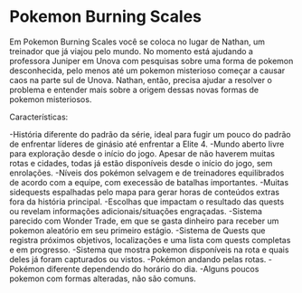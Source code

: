 # Pokemon Burning Scales
Em Pokemon Burning Scales você se coloca no lugar de Nathan, um treinador que já viajou pelo mundo. No momento está ajudando a professora Juniper em Unova com pesquisas sobre uma forma de pokemon desconhecida, pelo menos até um pokemon misterioso começar a causar caos na parte sul de Unova. Nathan, então, precisa ajudar a resolver o problema e entender mais sobre a origem dessas novas formas de pokemon misteriosos.

Características:

-História diferente do padrão da série, ideal para fugir um pouco do padrão de enfrentar líderes de ginásio até enfrentar a Elite 4.
-Mundo aberto livre para exploração desde o início do jogo. Apesar de não haverem muitas rotas e cidades, todas já estão disponíveis desde o início do jogo, sem enrolações.
-Níveis dos pokémon selvagem e de treinadores equilibrados de acordo com a equipe, com execessão de batalhas importantes.
-Muitas sidequests espalhadas pelo mapa para gerar horas de conteúdos extras fora da história principal.
-Escolhas que impactam o resultado das quests ou revelam informações adicionais/situações engraçadas.
-Sistema parecido com Wonder Trade, em que se gasta dinheiro para receber um pokemon aleatório em seu primeiro estágio.
-Sistema de Quests que registra próximos objetivos, localizações e uma lista com quests completas e em progresso.
-Sistema que mostra pokemon disponíveis na rota e quais deles já foram capturados ou vistos.
-Pokémon andando pelas rotas.
-Pokémon diferente dependendo do horário do dia.
-Alguns poucos pokemon com formas alteradas, não são comuns.
